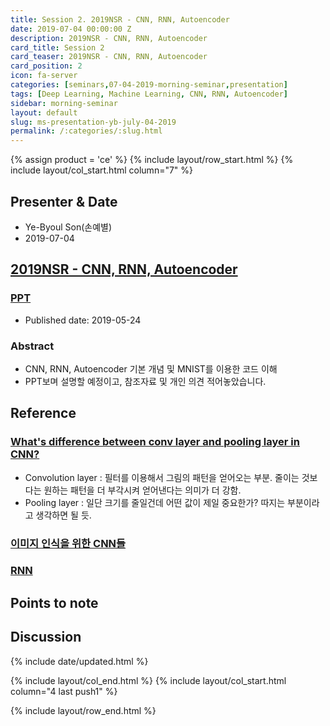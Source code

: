 ```yaml
---
title: Session 2. 2019NSR - CNN, RNN, Autoencoder
date: 2019-07-04 00:00:00 Z
description: 2019NSR - CNN, RNN, Autoencoder
card_title: Session 2
card_teaser: 2019NSR - CNN, RNN, Autoencoder
card_position: 2
icon: fa-server
categories: [seminars,07-04-2019-morning-seminar,presentation]
tags: [Deep Learning, Machine Learning, CNN, RNN, Autoencoder]
sidebar: morning-seminar
layout: default
slug: ms-presentation-yb-july-04-2019
permalink: /:categories/:slug.html
---
```


{% assign product = 'ce' %}
{% include layout/row_start.html %}
{% include layout/col_start.html column="7" %}

## Presenter & Date
+ Ye-Byoul Son(손예별)
+ 2019-07-04

## [2019NSR - CNN, RNN, Autoencoder](https://inhaucs.github.io/seminars/07-01-2019-morning-seminar/presentation/ms-presentation-yb-july-04-2019.html)

### [PPT](https://github.com/inhaucs/inhaucs.github.io/blob/master/assets/img/byoul/2019/20190524_NSR_PPT.pdf)
+ Published date: 2019-05-24

### Abstract
+ CNN, RNN, Autoencoder 기본 개념 및 MNIST를 이용한 코드 이해
+ PPT보며 설명할 예정이고, 참조자료 및 개인 의견 적어놓았습니다.

## Reference
### [What's difference between conv layer and pooling layer in CNN?](https://stackoverflow.com/questions/43485361/whats-the-difference-between-conv-layer-and-pooling-layer-in-cnn)
+ Convolution layer : 필터를 이용해서 그림의 패턴을 얻어오는 부분. 줄이는 것보다는 원하는 패턴을 더 부각시켜 얻어낸다는 의미가 더 강함.
+ Pooling layer : 일단 크기를 줄일건데 어떤 값이 제일 중요한가? 따지는 부분이라고 생각하면 될 듯.

### [이미지 인식을 위한 CNN들](http://aikorea.org/cs231n/convolutional-networks/)

### [RNN](https://skymind.ai/kr/wiki/lstm)

## Points to note

## Discussion


{% include date/updated.html %}

{% include layout/col_end.html %}
{% include layout/col_start.html column="4 last push1" %}

{% include layout/row_end.html %}
